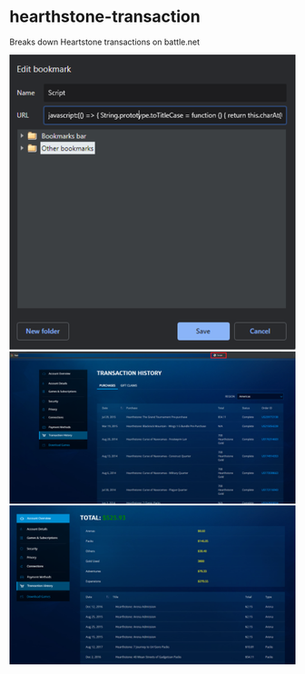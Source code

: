 # hearthstone-transaction
Breaks down Heartstone transactions on battle.net

![Step 1](1.PNG)
![Step 2](2.png)
![Step 3](3.PNG)